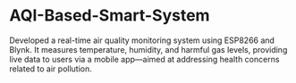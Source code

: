 # AQI-Based-Smart-System
Developed a real-time air quality monitoring system using ESP8266 and Blynk. It measures temperature, humidity, and harmful gas levels, providing live data to users via a mobile app—aimed at addressing health concerns related to air pollution.
